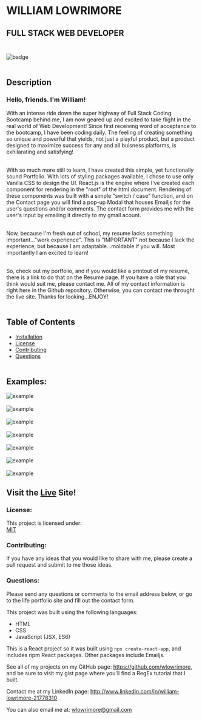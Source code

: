 # WILLIAM LOWRIMORE

## FULL STACK WEB DEVELOPER<br><br>

![badge](https://img.shields.io/badge/license-MIT-teal)<br /><br>

## Description

### Hello, friends. I'm William!

With an intense ride down the super highway of Full Stack Coding Bootcamp behind me, I am now geared up and excited to take flight in the real world of Web Development! Since first receiving word of acceptance to the bootcamp, I have been coding daily. The feeling of creating something so unique and powerful that yields, not just a playful product, but a product designed to maximize success for any and all buisness platforms, is exhilarating and satisfying!<br><br>

With so much more still to learn, I have created this simple, yet functionally sound Portfolio. With lots of styling packages available, I chose to use only Vanilla CSS to design the UI. React.js is the engine where I've created each component for rendering in the "root" of the html document. Rendering of these components was built with a simple "switch / case" function, and on the Contact page you will find a pop-up Modal that houses Emailjs for the user's questions and/or comments. The contact form provides me with the user's input by emailing it directly to my gmail acount.<br><br>

Now, because I'm fresh out of school, my resume lacks something important..."work experience". This is "IMPORTANT" not because I lack the experience, but because I am adaptable...moldable if you will. Most importantly I am excited to learn!<br><br>

So, check out my portfolio, and if you would like a printout of my resume, there is a link to do that on the Resume page. If you have a role that you think would suit me, please contact me. All of my contact information is right here in the Github repository. Otherwise, you can contact me throught the live site. Thanks for looking...ENJOY!<br><br>

## Table of Contents

- [Installation](#installation)
- [License](#license)
- [Contributing](#contributing)
- [Questions](#questions)<br><br>

## Examples:

<img src="src\images\home.jpg" alt="example" /><br><br>
<img src="src\images\about.jpg" alt="example" /><br><br>
<img src="src\images\projects.jpg" alt="example" /><br><br>
<img src="src\images\contact.jpg" alt="example" /><br><br>
<img src="src\images\contact_modal.jpg" alt="example" /><br><br>
<img src="src\images\resume.jpg" alt="example" /><br><br>
<img src="src\images\mobile.jpg" alt="example" /><br>

## Visit the <a href="https://lowrimore-william-portfolio-2022-f68bmees4-wlowrimore.vercel.app/" target= "_blank" rel="noreferrer noopener">Live</a> Site!

### License:

This project is licensed under:<br />
<a href="https//MIT.com" target="_blank" rel="noreferrer noopener">MIT</a>

### Contributing:

If you have any ideas that you would like to share with me, please create a pull request and submit to me those ideas.

### Questions:

Please send any questions or comments to the email address below, or go to the life portfolio site and fill out the contact form.<br />

This project was built using the following languages:<br />

- HTML<br>
- CSS<br>
- JavaScript (JSX, ES6)<br>

This is a React project so it was built using `npx create-react-app`, and includes npm React packages. Other packages include Emailjs.

See all of my projects on my GitHub page: https://github.com/wlowrimore, and be sure to visit my gist page where you'll find a RegEx tutorial that I built.

Contact me at my LinkedIn page: http://www.linkedin.com/in/william-lowrimore-21778310

You can also email me at: wlowrimore@gmail.com

